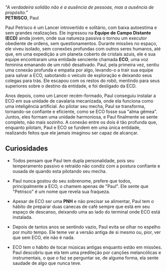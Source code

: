 *"A verdadeira solidão não é a ausência de pessoas, mas a ausência de propósito."*  
**PETRISCO**, Paul

Paul Petrisco é um Lancer introvertido e solitário, com baixa autoestima e sem grandes realizações. Ele ingressou na **Equipe de Campo Distante (ECD)** ainda jovem, onde sua natureza passiva o tornou um executor obediente de ordens, sem questionamentos. Durante missões no espaço, ele viveu isolado, sem conexões profundas com outros seres humanos, até que, em uma expedição a um planeta coberto de cristais azuis, ele e sua equipe encontraram uma entidade senciente chamada **ECO**, uma voz feminina emanando de um robô desativado. Paul, pela primeira vez, sentiu uma conexão profunda e empatia por algo, levando-o a trair sua equipe para salvar a ECO, sabotando o veículo de exploração e deixando seus colegas para trás. Ele escapou com os restos do robô, mentindo para seus superiores sobre o destino da entidade, e foi desligado da ECD.

Anos depois, como um Lancer recém-formado, Paul conseguiu instalar a ECO em sua unidade de cavalaria mecanizada, onde ela funciona como uma inteligência artificial. Ao pilotar seu mecha, Paul se transforma, tornando-se confiante e eficiente, como se ECO fosse sua "alma gêmea". Juntos, eles formam uma unidade harmoniosa, e Paul finalmente se sente completo, não mais sozinho. A conexão entre os dois é tão profunda que, enquanto pilotam, Paul e ECO se fundem em uma única entidade, realizando feitos que ele jamais imaginou ser capaz de alcançar.

## Curiosidades

- Todos pensam que Paul tem dupla personalidade, pois seu temperamento passivo e retraído não condiz com a postura confiante e ousada de quando esta pilotando seu mecha.

- Paul nunca gostou do seu sobrenome, prefere que todos, principalmente a ECO, o chamem apenas de "Paul". Ele sente que "Petrisco" é um nome que revela sua fraqueza.

- Apesar de ECO ser uma **PNH** e não precisar se alimentar, Paul tem o hábito de preparar duas canecas de café sempre que está em seu espaço de descanso, deixando uma ao lado do terminal onde ECO está instalada.
  
- Depois de tantos anos se sentindo vazio, Paul evita se olhar no espelho por muito tempo. Ele teme ver a versão antiga de si mesmo ou, pior, ver que sem ECO, ele não é nada.
  
- ECO tem o hábito de tocar músicas antigas enquanto estão em missões. Paul descobriu que ela tem uma predileção por canções melancólicas e instrumentais, o que o faz se perguntar se, de alguma forma, ela sente saudade de algo que nunca teve.
